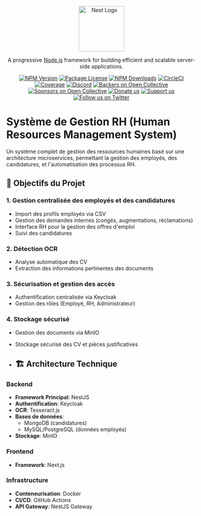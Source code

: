 <p align="center">
  <a href="http://nestjs.com/" target="blank"><img src="https://nestjs.com/img/logo-small.svg" width="120" alt="Nest Logo" /></a>
</p>

[circleci-image]: https://img.shields.io/circleci/build/github/nestjs/nest/master?token=abc123def456
[circleci-url]: https://circleci.com/gh/nestjs/nest

  <p align="center">A progressive <a href="http://nodejs.org" target="_blank">Node.js</a> framework for building efficient and scalable server-side applications.</p>
    <p align="center">
<a href="https://www.npmjs.com/~nestjscore" target="_blank"><img src="https://img.shields.io/npm/v/@nestjs/core.svg" alt="NPM Version" /></a>
<a href="https://www.npmjs.com/~nestjscore" target="_blank"><img src="https://img.shields.io/npm/l/@nestjs/core.svg" alt="Package License" /></a>
<a href="https://www.npmjs.com/~nestjscore" target="_blank"><img src="https://img.shields.io/npm/dm/@nestjs/common.svg" alt="NPM Downloads" /></a>
<a href="https://circleci.com/gh/nestjs/nest" target="_blank"><img src="https://img.shields.io/circleci/build/github/nestjs/nest/master" alt="CircleCI" /></a>
<a href="https://coveralls.io/github/nestjs/nest?branch=master" target="_blank"><img src="https://coveralls.io/repos/github/nestjs/nest/badge.svg?branch=master#9" alt="Coverage" /></a>
<a href="https://discord.gg/G7Qnnhy" target="_blank"><img src="https://img.shields.io/badge/discord-online-brightgreen.svg" alt="Discord"/></a>
<a href="https://opencollective.com/nest#backer" target="_blank"><img src="https://opencollective.com/nest/backers/badge.svg" alt="Backers on Open Collective" /></a>
<a href="https://opencollective.com/nest#sponsor" target="_blank"><img src="https://opencollective.com/nest/sponsors/badge.svg" alt="Sponsors on Open Collective" /></a>
  <a href="https://paypal.me/kamilmysliwiec" target="_blank"><img src="https://img.shields.io/badge/Donate-PayPal-ff3f59.svg" alt="Donate us"/></a>
    <a href="https://opencollective.com/nest#sponsor"  target="_blank"><img src="https://img.shields.io/badge/Support%20us-Open%20Collective-41B883.svg" alt="Support us"></a>
  <a href="https://twitter.com/nestframework" target="_blank"><img src="https://img.shields.io/twitter/follow/nestframework.svg?style=social&label=Follow" alt="Follow us on Twitter"></a>
</p>
  <!--[![Backers on Open Collective](https://opencollective.com/nest/backers/badge.svg)](https://opencollective.com/nest#backer)
  [![Sponsors on Open Collective](https://opencollective.com/nest/sponsors/badge.svg)](https://opencollective.com/nest#sponsor)-->

# Système de Gestion RH (Human Resources Management System)

Un système complet de gestion des ressources humaines basé sur une architecture microservices, permettant la gestion des employés, des candidatures, et l'automatisation des processus RH.


## 🎯 Objectifs du Projet

### 1. Gestion centralisée des employés et des candidatures
- Import des profils employés via CSV
- Gestion des demandes internes (congés, augmentations, réclamations)
- Interface RH pour la gestion des offres d'emploi
- Suivi des candidatures

### 2. Détection OCR
- Analyse automatique des CV
- Extraction des informations pertinentes des documents

### 3. Sécurisation et gestion des accès
- Authentification centralisée via Keycloak
- Gestion des rôles (Employé, RH, Administrateur)

### 4. Stockage sécurisé
- Gestion des documents via MinIO
- Stockage sécurisé des CV et pièces justificatives

- ## 🏗️ Architecture Technique

### Backend
- **Framework Principal**: NestJS
- **Authentification**: Keycloak
- **OCR**: Tesseract.js
- **Bases de données**: 
  - MongoDB (candidatures)
  - MySQL/PostgreSQL (données employés)
- **Stockage**: MinIO

### Frontend
- **Framework**: Next.js

### Infrastructure
- **Conteneurisation**: Docker
- **CI/CD**: GitHub Actions
- **API Gateway**: NestJS Gateway
